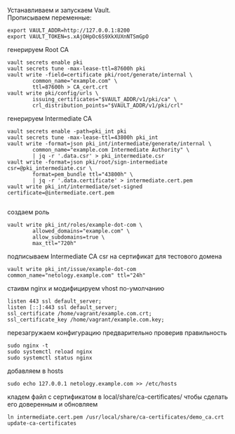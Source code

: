 Устанавливаем и запускаем Vault. \
Прописываем переменные:
````
export VAULT_ADDR=http://127.0.0.1:8200
export VAULT_TOKEN=s.xAjOHpOc6S9XkXUXnNTSmGpO
````
генерируем Root CA
````
vault secrets enable pki
vault secrets tune -max-lease-ttl=87600h pki
vault write -field=certificate pki/root/generate/internal \
        common_name="example.com" \
        ttl=87600h > CA_cert.crt
vault write pki/config/urls \
        issuing_certificates="$VAULT_ADDR/v1/pki/ca" \
        crl_distribution_points="$VAULT_ADDR/v1/pki/crl"
````
генерируем Intermediate CA
````
vault secrets enable -path=pki_int pki
vault secrets tune -max-lease-ttl=43800h pki_int
vault write -format=json pki_int/intermediate/generate/internal \
        common_name="example.com Intermediate Authority" \
        | jq -r '.data.csr' > pki_intermediate.csr
vault write -format=json pki/root/sign-intermediate csr=@pki_intermediate.csr \
        format=pem_bundle ttl="43800h" \
        | jq -r '.data.certificate' > intermediate.cert.pem
vault write pki_int/intermediate/set-signed certificate=@intermediate.cert.pem


````
создаем роль

````
vault write pki_int/roles/example-dot-com \
        allowed_domains="example.com" \
        allow_subdomains=true \
        max_ttl="720h"
````

подписываем Intermediate CA csr на сертификат для тестового домена
````
vault write pki_int/issue/example-dot-com common_name="netology.example.com" ttl="24h"
````
стаивм nginx
и 
модифицируем vhost по-умолчанию
````
listen 443 ssl default_server;
listen [::]:443 ssl default_server;
ssl_certificate /home/vagrant/example.com.crt;
ssl_certificate_key /home/vagrant/example.com.key;
````
перезагружаем конфигурацию предварительно проверив правильность
````
sudo nginx -t
sudo systemctl reload nginx
sudo systemctl status nginx
````
добавляем в hosts
```` 
sudo echo 127.0.0.1 netology.example.com >> /etc/hosts
````
кладем файл с сертификатом в local/share/ca-certificates/ чтобы сделать его доверенным и обновляем
````
ln intermediate.cert.pem /usr/local/share/ca-certificates/demo_ca.crt
update-ca-certificates
````
